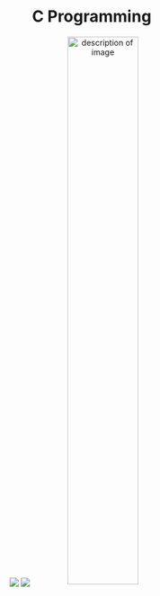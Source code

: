 <h1 align="center"><strong>C Programming</strong></h1>

<p align="center">
  <img src="https://em-content.zobj.net/thumbs/120/google/350/man-technologist_1f468-200d-1f4bb.png">
  <img src="https://github.com/salimizel/alx-low_level_programming/blob/master/unnamed.png">
  <img src="path/to/https://github.com/salimizel/alx-low_level_programming/blob/master/unnamed.png" alt="description of image" align="center" width="50%">
</p>
